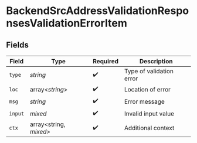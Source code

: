 # BackendSrcAddressValidationResponsesValidationErrorItem


## Fields

| Field                    | Type                     | Required                 | Description              |
| ------------------------ | ------------------------ | ------------------------ | ------------------------ |
| `type`                   | *string*                 | :heavy_check_mark:       | Type of validation error |
| `loc`                    | array<*string*>          | :heavy_check_mark:       | Location of error        |
| `msg`                    | *string*                 | :heavy_check_mark:       | Error message            |
| `input`                  | *mixed*                  | :heavy_check_mark:       | Invalid input value      |
| `ctx`                    | array<string, *mixed*>   | :heavy_check_mark:       | Additional context       |
